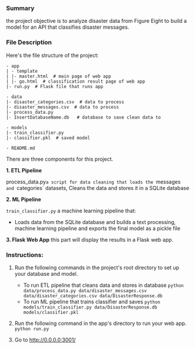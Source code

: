 
### **Summary**

the project objective is to analyze disaster data from Figure Eight to build a model for an API that classifies disaster messages.

### **File Description**
Here's the file structure of the project:
```
- app
| - template
| |- master.html  # main page of web app
| |- go.html  # classification result page of web app
|- run.py  # Flask file that runs app

- data
|- disaster_categories.csv  # data to process 
|- disaster_messages.csv  # data to process
|- process_data.py
|- InsertDatabaseName.db   # database to save clean data to

- models
|- train_classifier.py
|- classifier.pkl  # saved model 

- README.md
```
There are three components for this project.

**1. ETL Pipeline**

process_data.py` a script for data cleaning that loads the  `messages`  and  `categories`  datasets, Cleans the data and stores it in a SQLite database

**2. ML Pipeline**

`train_classifier.py` a machine learning pipeline that:
-   Loads data from the SQLite database and builds a text processing, machine learning pipeline and exports the final model as a pickle file

**3. Flask Web App**
this part will display the results in a Flask web app.

### Instructions:
1. Run the following commands in the project's root directory to set up your database and model.

    - To run ETL pipeline that cleans data and stores in database
        `python data/process_data.py data/disaster_messages.csv data/disaster_categories.csv data/DisasterResponse.db`
    - To run ML pipeline that trains classifier and saves
        `python models/train_classifier.py data/DisasterResponse.db models/classifier.pkl`

2. Run the following command in the app's directory to run your web app.
    `python run.py`

3. Go to http://0.0.0.0:3001/
